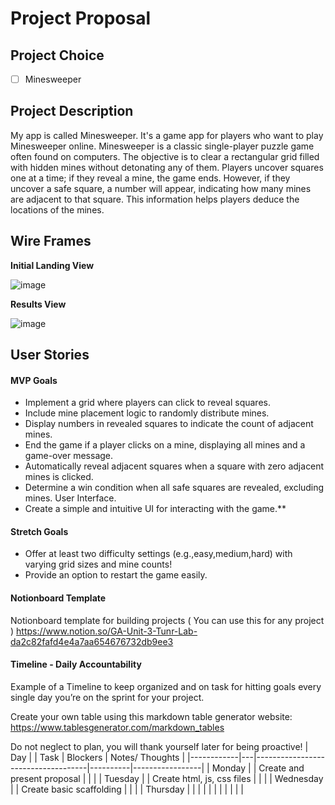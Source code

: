# Project Proposal

## Project Choice 

- [ ] Minesweeper

## Project Description 

My app is called Minesweeper. It's a game app for players who want to play Minesweeper online. Minesweeper is a classic single-player puzzle game often found on computers. The objective is to clear a rectangular grid filled with hidden mines without detonating any of them. Players uncover squares one at a time; if they reveal a mine, the game ends. However, if they uncover a safe square, a number will appear, indicating how many mines are adjacent to that square. This information helps players deduce the locations of the mines. 

## Wire Frames

**Initial Landing View**

![image](https://media.git.generalassemb.ly/user/21811/files/0f7aee00-c1d9-11ea-9dad-de086a5c91fc)

**Results View**

![image](https://media.git.generalassemb.ly/user/21811/files/1a358300-c1d9-11ea-95da-6c14aefb0f18)

## User Stories

#### MVP Goals

- Implement a grid where players can click to reveal squares.
- Include mine placement logic to randomly distribute mines.
- Display numbers in revealed squares to indicate the count of adjacent mines.
- End the game if a player clicks on a mine, displaying all mines and a game-over message.
- Automatically reveal adjacent squares when a square with zero adjacent mines is clicked.
- Determine a win condition when all safe squares are revealed, excluding mines.
User Interface.
- Create a simple and intuitive UI for interacting with the game.\*\*

#### Stretch Goals

- Offer at least two difficulty settings (e.g.,easy,medium,hard) with varying grid sizes and mine counts!
- Provide an option to restart the game easily.

#### Notionboard Template
Notionboard template for building projects ( You can use this for any project )
https://www.notion.so/GA-Unit-3-Tunr-Lab-da2c82fafd4e4a7aa654676732db9ee3

#### Timeline - Daily Accountability
Example of a Timeline to keep organized and on task for hitting goals every single day you’re on the sprint for your project.

Create your own table using this markdown table generator website:
https://www.tablesgenerator.com/markdown_tables

Do not neglect to plan, you will thank yourself later for being proactive!
| Day        |   | Task                               | Blockers | Notes/ Thoughts |
|------------|---|------------------------------------|----------|-----------------|
| Monday     |   | Create and present proposal        |          |                 |
| Tuesday    |   | Create html, js, css files         |          |                 |
| Wednesday  |   | Create basic scaffolding           |          |                 |
| Thursday   |   |                                    |          |                 |
|            |   |                                    |          |                 |
